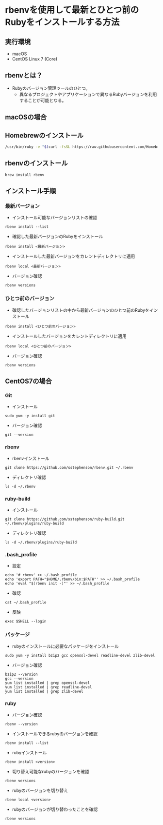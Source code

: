 # rbenvを使用して最新とひとつ前のRubyをインストールする方法
## 実行環境
- macOS
- CentOS Linux 7 (Core)
## rbenvとは？
- Rubyのバージョン管理ツールのひとつ。
  - 異なるプロジェクトやアプリケーションで異なるRubyバージョンを利用することが可能となる。
  
## macOSの場合

## Homebrewのインストール
```bash
/usr/bin/ruby -e "$(curl -fsSL https://raw.githubusercontent.com/Homebrew/install/master/install)"
```

## rbenvのインストール
```
brew install rbenv
```

## インストール手順

### 最新バージョン
- インストール可能なバージョンリストの確認
```
rbenv install --list
```
- 確認した最新バージョンのRubyをインストール
```
rbenv install <最新バージョン>
```
- インストールした最新バージョンをカレントディレクトリに適用
```
rbenv local <最新バージョン>
```
- バージョン確認
```
rbenv versions
```


### ひとつ前のバージョン
- 確認したバージョンリストの中から最新バージョンのひとつ前のRubyをインストール
```
rbenv install <ひとつ前のバージョン>
```
- インストールしたバージョンをカレントディレクトリに適用
```
rbenv local <ひとつ前のバージョン>
```
- バージョン確認
```
rbenv versions
```

## CentOS7の場合

### Git
-  インストール
```
sudo yum -y install git
```


- バージョン確認
```
git --version
```

### rbenv
- rbenvインストール
```
git clone https://github.com/sstephenson/rbenv.git ~/.rbenv
```
- ディレクトリ確認
```
ls -d ~/.rbenv
```

### ruby-build
- インストール
```
git clone https://github.com/sstephenson/ruby-build.git ~/.rbenv/plugins/ruby-build
```
- ディレクトリ確認
```
ls -d ~/.rbenv/plugins/ruby-build
```

### .bash_profile
- 設定
```
echo '# rbenv' >> ~/.bash_profile
echo 'export PATH="$HOME/.rbenv/bin:$PATH"' >> ~/.bash_profile
echo 'eval "$(rbenv init -)"' >> ~/.bash_profile
```

- 確認
```
cat ~/.bash_profile
```

- 反映
```
exec $SHELL --login
```

### パッケージ
- rubyのインストールに必要なパッケージをインストール
```
sudo yum -y install bzip2 gcc openssl-devel readline-devel zlib-devel
```

- バージョン確認
```
bzip2 --version
gcc --version
yum list installed | grep openssl-devel
yum list installed | grep readline-devel
yum list installed | grep zlib-devel
```

### ruby
- バージョン確認
```
rbenv --version
```
- インストールできるrubyのバージョンを確認
```
rbenv install --list
```
- rubyインストール
```
rbenv install <version>
```
- 切り替え可能なrubyのバージョンを確認
```
rbenv versions
```
- rubyのバージョンを切り替え
```
rbenv local <version>
```
- rubyのバージョンが切り替わったことを確認
```
rbenv versions
```
